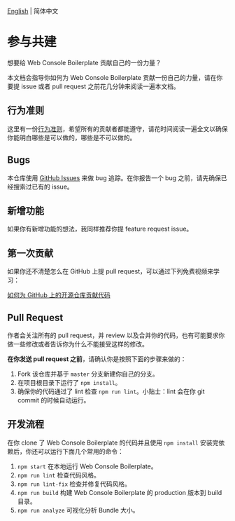 [English](./CONTRIBUTING.md) | 简体中文

# 参与共建

想要给 Web Console Boilerplate 贡献自己的一份力量？

本文档会指导你如何为 Web Console Boilerplate 贡献一份自己的力量，请在你要提 issue 或者 pull request 之前花几分钟来阅读一遍本文档。

## 行为准则

这里有一份[行为准则](./CODE_OF_CONDUCT.md)，希望所有的贡献者都能遵守，请花时间阅读一遍全文以确保你能明白哪些是可以做的，哪些是不可以做的。

## Bugs

本仓库使用 [GitHub Issues](https://github.com/NicolasSchwarzer/web-console-boilerplate/issues) 来做 bug 追踪。在你报告一个 bug 之前，请先确保已经搜索过已有的 issue。

## 新增功能

如果你有新增功能的想法，我同样推荐你提 feature request issue。

## 第一次贡献

如果你还不清楚怎么在 GitHub 上提 pull request，可以通过下列免费视频来学习：

[如何为 GitHub 上的开源仓库贡献代码](https://egghead.io/courses/how-to-contribute-to-an-open-source-project-on-github)

## Pull Request

作者会关注所有的 pull request，并 review 以及合并你的代码，也有可能要求你做一些修改或者告诉你为什么不能接受这样的修改。

**在你发送 pull request 之前**，请确认你是按照下面的步骤来做的：

1. Fork 该仓库并基于 `master` 分支新建你自己的分支。
2. 在项目根目录下运行了 `npm install`。
3. 确保你的代码通过了 lint 检查 `npm run lint`。小贴士：lint 会在你 git commit 的时候自动运行。

## 开发流程

在你 clone 了 Web Console Boilerplate 的代码并且使用 `npm install` 安装完依赖后，你还可以运行下面几个常用的命令：

1. `npm start` 在本地运行 Web Console Boilerplate。
2. `npm run lint` 检查代码风格。
3. `npm run lint-fix` 检查并修复代码风格。
4. `npm run build` 构建 Web Console Boilerplate 的 production 版本到 build 目录。
5. `npm run analyze` 可视化分析 Bundle 大小。
